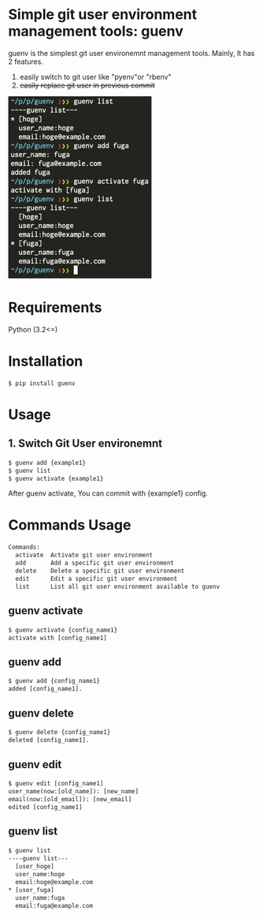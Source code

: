 # Simple git user environment management tools: guenv
guenv is the simplest git user environemnt management tools.
Mainly, It has 2 features.
1. easily switch to git user like "pyenv"or "rbenv"
2. ~~easily replace git user in previous commit~~

![guenv example](guenv_example.png)

# Requirements
Python (3.2<=)

# Installation
```
$ pip install guenv
```


# Usage

## 1. Switch Git User environemnt
```
$ guenv add {example1}
$ guenv list
$ guenv activate {example1}
```

After guenv activate, You can commit with {example1} config.
<!--
## 2. replace previous commit
```
$ guenv replace {example1}
```

guenv replace can rewrite the previous commiter and author.
 -->

# Commands Usage
```
Commands:
  activate  Activate git user environment
  add       Add a specific git user environment
  delete    Delete a specific git user environment
  edit      Edit a specific git user environment
  list      List all git user environment available to guenv
```

## guenv activate
```
$ guenv activate {config_name1}
activate with [config_name1]
```

## guenv add
```
$ guenv add {config_name1}
added [config_name1].
```

## guenv delete
```
$ guenv delete {config_name1}
deleted [config_name1].
```

## guenv edit
```
$ guenv edit [config_name1]
user_name(now:[old_name]): [new_name]
email(now:[old_email]): [new_email]
edited [config_name1]
```

## guenv list
```
$ guenv list
----guenv list---
  [user_hoge]
  user_name:hoge
  email:hoge@example.com
* [user_fuga]
  user_name:fuga
  email:fuga@example.com
```